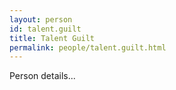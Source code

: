```yaml
---
layout: person
id: talent.guilt
title: Talent Guilt
permalink: people/talent.guilt.html
---
```


Person details...